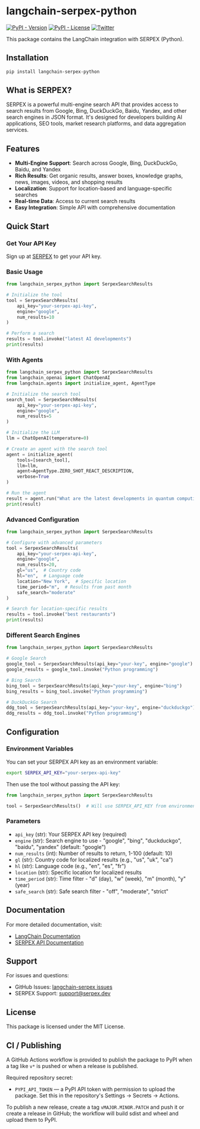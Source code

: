 # langchain-serpex-python

[![PyPI - Version](https://img.shields.io/pypi/v/langchain-serpex-python?label=%20)](https://pypi.org/project/langchain-serpex-python/#history)
[![PyPI - License](https://img.shields.io/pypi/l/langchain-serpex-python)](https://opensource.org/licenses/MIT)
[![Twitter](https://img.shields.io/twitter/url/https/twitter.com/langchainai.svg?style=social&label=Follow%20%40LangChainAI)](https://twitter.com/langchainai)

This package contains the LangChain integration with SERPEX (Python).

## Installation

```bash
pip install langchain-serpex-python
```

## What is SERPEX?

SERPEX is a powerful multi-engine search API that provides access to search results from Google, Bing, DuckDuckGo, Baidu, Yandex, and other search engines in JSON format. It's designed for developers building AI applications, SEO tools, market research platforms, and data aggregation services.

## Features

- **Multi-Engine Support**: Search across Google, Bing, DuckDuckGo, Baidu, and Yandex
- **Rich Results**: Get organic results, answer boxes, knowledge graphs, news, images, videos, and shopping results
- **Localization**: Support for location-based and language-specific searches
- **Real-time Data**: Access to current search results
- **Easy Integration**: Simple API with comprehensive documentation

## Quick Start

### Get Your API Key

Sign up at [SERPEX](https://serpex.dev) to get your API key.

### Basic Usage

```python
from langchain_serpex_python import SerpexSearchResults

# Initialize the tool
tool = SerpexSearchResults(
    api_key="your-serpex-api-key",
    engine="google",
    num_results=10
)

# Perform a search
results = tool.invoke("latest AI developments")
print(results)
```

### With Agents

```python
from langchain_serpex_python import SerpexSearchResults
from langchain_openai import ChatOpenAI
from langchain.agents import initialize_agent, AgentType

# Initialize the search tool
search_tool = SerpexSearchResults(
    api_key="your-serpex-api-key",
    engine="google",
    num_results=5
)

# Initialize the LLM
llm = ChatOpenAI(temperature=0)

# Create an agent with the search tool
agent = initialize_agent(
    tools=[search_tool],
    llm=llm,
    agent=AgentType.ZERO_SHOT_REACT_DESCRIPTION,
    verbose=True
)

# Run the agent
result = agent.run("What are the latest developments in quantum computing?")
print(result)
```

### Advanced Configuration

```python
from langchain_serpex_python import SerpexSearchResults

# Configure with advanced parameters
tool = SerpexSearchResults(
    api_key="your-serpex-api-key",
    engine="google",
    num_results=20,
    gl="us",  # Country code
    hl="en",  # Language code
    location="New York",  # Specific location
    time_period="m",  # Results from past month
    safe_search="moderate"
)

# Search for location-specific results
results = tool.invoke("best restaurants")
print(results)
```

### Different Search Engines

```python
from langchain_serpex_python import SerpexSearchResults

# Google Search
google_tool = SerpexSearchResults(api_key="your-key", engine="google")
google_results = google_tool.invoke("Python programming")

# Bing Search
bing_tool = SerpexSearchResults(api_key="your-key", engine="bing")
bing_results = bing_tool.invoke("Python programming")

# DuckDuckGo Search
ddg_tool = SerpexSearchResults(api_key="your-key", engine="duckduckgo")
ddg_results = ddg_tool.invoke("Python programming")
```

## Configuration

### Environment Variables

You can set your SERPEX API key as an environment variable:

```bash
export SERPEX_API_KEY="your-serpex-api-key"
```

Then use the tool without passing the API key:

```python
from langchain_serpex_python import SerpexSearchResults

tool = SerpexSearchResults()  # Will use SERPEX_API_KEY from environment
```

### Parameters

- `api_key` (str): Your SERPEX API key (required)
- `engine` (str): Search engine to use - "google", "bing", "duckduckgo", "baidu", "yandex" (default: "google")
- `num_results` (int): Number of results to return, 1-100 (default: 10)
- `gl` (str): Country code for localized results (e.g., "us", "uk", "ca")
- `hl` (str): Language code (e.g., "en", "es", "fr")
- `location` (str): Specific location for localized results
- `time_period` (str): Time filter - "d" (day), "w" (week), "m" (month), "y" (year)
- `safe_search` (str): Safe search filter - "off", "moderate", "strict"

## Documentation

For more detailed documentation, visit:
- [LangChain Documentation](https://python.langchain.com)
- [SERPEX API Documentation](https://serpex.dev/docs)

## Support

For issues and questions:
- GitHub Issues: [langchain-serpex issues](https://github.com/langchain-ai/langchain/issues)
- SERPEX Support: [support@serpex.dev](mailto:support@serpex.dev)

## License

This package is licensed under the MIT License.

## CI / Publishing

A GitHub Actions workflow is provided to publish the package to PyPI when a tag like `v*` is pushed or when a release is published.

Required repository secret:
- `PYPI_API_TOKEN` — a PyPI API token with permission to upload the package. Set this in the repository's Settings → Secrets → Actions.

To publish a new release, create a tag `vMAJOR.MINOR.PATCH` and push it or create a release in GitHub; the workflow will build sdist and wheel and upload them to PyPI.
